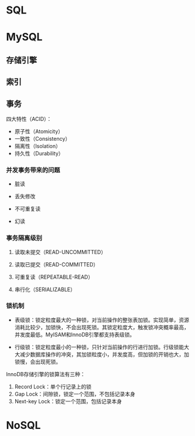 # SQL

# MySQL

## 存储引擎

## 索引


## 事务

四大特性（ACID）：

- 原子性（Atomicity）
- 一致性（Consistency）
- 隔离性（Isolation）
- 持久性（Durability）

### 并发事务带来的问题

- 脏读

- 丢失修改

- 不可重复读

- 幻读

### 事务隔离级别

1. 读取未提交（READ-UNCOMMITTED）

2. 读取已提交（READ-COMMITTED）

3. 可重复读（REPEATABLE-READ）

4. 串行化（SERIALIZABLE）

### 锁机制

- 表级锁：锁定粒度最大的一种锁，对当前操作的整张表加锁。实现简单，资源消耗比较少，加锁快，不会出现死锁。其锁定粒度大，触发锁冲突概率最高，并发度最低。MyISAM和InnoDB引擎都支持表级锁。

- 行级锁：锁定粒度最小的一种锁，只针对当前操作的行进行加锁。行级锁能大大减少数据库操作的冲突，其加锁粒度小，并发度高，但加锁的开销也大，加锁慢，会出现死锁。

InnoDB存储引擎的锁算法有三种：

1. Record Lock：单个行记录上的锁
2. Gap Lock：间隙锁，锁定一个范围，不包括记录本身
3. Next-key Lock：锁定一个范围，包括记录本身


# NoSQL